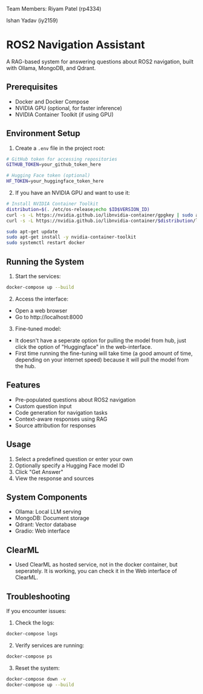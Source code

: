 Team Members:
Riyam Patel (rp4334)

Ishan Yadav (iy2159)



# ROS2 Navigation Assistant

A RAG-based system for answering questions about ROS2 navigation, built with Ollama, MongoDB, and Qdrant.

## Prerequisites

- Docker and Docker Compose
- NVIDIA GPU (optional, for faster inference)
- NVIDIA Container Toolkit (if using GPU)

## Environment Setup

1. Create a `.env` file in the project root:
```bash
# GitHub token for accessing repositories
GITHUB_TOKEN=your_github_token_here

# Hugging Face token (optional)
HF_TOKEN=your_huggingface_token_here
```

2. If you have an NVIDIA GPU and want to use it:
```bash
# Install NVIDIA Container Toolkit
distribution=$(. /etc/os-release;echo $ID$VERSION_ID)
curl -s -L https://nvidia.github.io/libnvidia-container/gpgkey | sudo apt-key add -
curl -s -L https://nvidia.github.io/libnvidia-container/$distribution/libnvidia-container.list | sudo tee /etc/apt/sources.list.d/nvidia-container-toolkit.list

sudo apt-get update
sudo apt-get install -y nvidia-container-toolkit
sudo systemctl restart docker
```

## Running the System

1. Start the services:
```bash
docker-compose up --build
```

2. Access the interface:
- Open a web browser
- Go to http://localhost:8000

3. Fine-tuned model:
- It doesn't have a seperate option for pulling the model from hub, just click the option of "Huggingface" in the web-interface.
- First time running the fine-tuning will take time (a good amount of time, depending on your internet speed) because it will pull the model from the hub.

## Features

- Pre-populated questions about ROS2 navigation
- Custom question input
- Code generation for navigation tasks
- Context-aware responses using RAG
- Source attribution for responses

## Usage

1. Select a predefined question or enter your own
2. Optionally specify a Hugging Face model ID
3. Click "Get Answer"
4. View the response and sources

## System Components

- Ollama: Local LLM serving
- MongoDB: Document storage
- Qdrant: Vector database
- Gradio: Web interface

## ClearML
- Used ClearML as hosted service, not in the docker container, but seperately. It is working, you can check it in the Web interface of ClearML.

## Troubleshooting

If you encounter issues:

1. Check the logs:
```bash
docker-compose logs
```

2. Verify services are running:
```bash
docker-compose ps
```

3. Reset the system:
```bash
docker-compose down -v
docker-compose up --build
```
